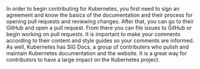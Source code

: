 In order to begin contributing for Kubernetes, you first need to sign an agreement 
and know the basics of the documentation and their process for opening pull requests 
and reviewing changes. After that, you can go to their GitHub and open a pull request.
From there you can file issues to GitHub or begin working on pull requests. It is 
important to make your comments according to their content and style guides so your 
comments are informed. As well, Kubernetes has SIG Docs, a group of contributers who 
pulish and maintain Kubernetes documentation and the website. It is a great way for 
contributors to have a large impact on the Kubernetes project.